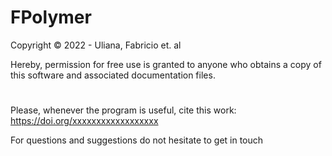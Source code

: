 # FPolymer
Copyright © 2022 - Uliana, Fabricio et. al 

Hereby, permission for free use is granted to anyone who obtains a copy of this software and associated documentation files. 

#
Please, whenever the program is useful, cite this work: https://doi.org/xxxxxxxxxxxxxxxxxx



For questions and suggestions do not hesitate to get in touch

